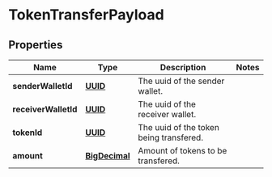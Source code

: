
# TokenTransferPayload

## Properties
Name | Type | Description | Notes
------------ | ------------- | ------------- | -------------
**senderWalletId** | [**UUID**](UUID.md) | The uuid of the sender wallet. | 
**receiverWalletId** | [**UUID**](UUID.md) | The uuid of the receiver wallet. | 
**tokenId** | [**UUID**](UUID.md) | The uuid of the token being transfered. | 
**amount** | [**BigDecimal**](BigDecimal.md) | Amount of tokens to be transfered. | 



